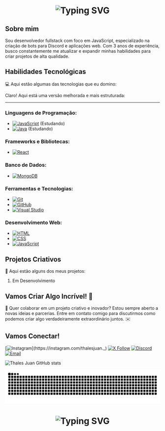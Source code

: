 <h1 align="center">
<img src="https://readme-typing-svg.herokuapp.com?font=Righteous&size=35&pause=1000&center=true&vCenter=true&width=500&height=70&lines=Ol%C3%A1!+Me+chamo+Thales+Juan" alt="Typing SVG" />
</h1>

## Sobre mim

Sou desenvolvedor fullstack com foco em JavaScript, especializado na criação de bots para Discord e aplicações web. Com 3 anos de experiência, busco constantemente me atualizar e expandir minhas habilidades para criar projetos de alta qualidade.

## Habilidades Tecnológicas

💻 Aqui estão algumas das tecnologias que eu domino:

Claro! Aqui está uma versão melhorada e mais estruturada:

---

### **Linguagens de Programação:**  
- [![JavaScript](https://skillicons.dev/icons?i=js)](https://skillicons.dev) (Estudando)
- [![Java](https://skillicons.dev/icons?i=java)](https://skillicons.dev) (Estudando)

### **Frameworks e Bibliotecas:**  
- [![React](https://skillicons.dev/icons?i=react)](https://skillicons.dev)

### **Banco de Dados:**  
- [![MongoDB](https://skillicons.dev/icons?i=mongo)](https://skillicons.dev)

### **Ferramentas e Tecnologias:**  
- [![Git](https://skillicons.dev/icons?i=git)](https://skillicons.dev)  
- [![GitHub](https://skillicons.dev/icons?i=github)](https://skillicons.dev)  
- [![Visual Studio](https://skillicons.dev/icons?i=visualstudio)](https://skillicons.dev)

### **Desenvolvimento Web:**  
- [![HTML](https://skillicons.dev/icons?i=html)](https://skillicons.dev)  
- [![CSS](https://skillicons.dev/icons?i=css)](https://skillicons.dev)  
- [![JavaScript](https://skillicons.dev/icons?i=js)](https://skillicons.dev)

## Projetos Criativos

🎨 Aqui estão alguns dos meus projetos:

1. Em Desenvolvimento

## Vamos Criar Algo Incrível! 💫

💬 Quer colaborar em um projeto criativo e inovador? Estou sempre aberto a novas ideias e parcerias. Entre em contato comigo para discutirmos como podemos criar algo verdadeiramente extraordinário juntos. ✉️

## Vamos Conectar!

[![Instagram](https://img.shields.io/badge/-ThalesJuan-purple?style=flat-square&logo=Instagram&logoColor=white&link=https://instagram.com/thalesjuan._)](https://instagram.com/thalesjuan._)
[![X Follow](https://img.shields.io/badge/-Follow%20on%20X-1DA1F2?style=flat-square&logo=X&logoColor=white&link=https://x.com/thalesjuann)](https://x.com/thalesjuann)
[![Discord](https://img.shields.io/badge/Discord-%2381C0D6?style=flat-square&logo=Discord&logoColor=white&link=https://discord.com/users/829877072079487066)](https://discord.com/users/829877072079487066)
[![Email](https://img.shields.io/badge/Email-%23D14836?style=flat-square&logo=gmail&logoColor=white&link=mailto:thalesjuand@gmail.com)](mailto:thalesjuand@gmail.com)

![Thales Juan GitHub stats](https://github-readme-stats.vercel.app/api?username=thalesjuann\&rank_icon=percentile)

<picture align="center">
  <source media="(prefers-color-scheme: dark)" srcset="https://raw.githubusercontent.com/thalesjuann/thalesjuann/output/github-contribution-grid-snake-dark.svg">
  <source media="(prefers-color-scheme: light)" srcset="https://raw.githubusercontent.com/thalesjuann/thalesjuann/output/github-contribution-grid-snake-dark.svg">
  <img align="center" alt="github contribution grid snake animation" src="https://raw.githubusercontent.com/thalesjuann/thalesjuann/output/github-contribution-grid-snake.svg">
</picture>

<h1 align="center">
<img src="https://readme-typing-svg.herokuapp.com?font=Righteous&size=30&pause=1000&center=true&vCenter=true&width=435&lines=Muito+obrigado+pela+aten%C3%A7%C3%A3o!" alt="Typing SVG" />
</h1>
